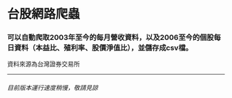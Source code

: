 # 台股網路爬蟲
### 可以自動爬取2003年至今的每月營收資料，以及2006至今的個股每日資料（本益比、殖利率、股價淨值比），並儲存成csv檔。
資料來源為台灣證券交易所
<hr>

###### 目前版本運行速度稍慢，敬請見諒

